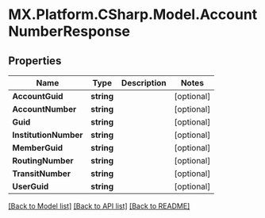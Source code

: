 # MX.Platform.CSharp.Model.AccountNumberResponse

## Properties

Name | Type | Description | Notes
------------ | ------------- | ------------- | -------------
**AccountGuid** | **string** |  | [optional] 
**AccountNumber** | **string** |  | [optional] 
**Guid** | **string** |  | [optional] 
**InstitutionNumber** | **string** |  | [optional] 
**MemberGuid** | **string** |  | [optional] 
**RoutingNumber** | **string** |  | [optional] 
**TransitNumber** | **string** |  | [optional] 
**UserGuid** | **string** |  | [optional] 

[[Back to Model list]](../README.md#documentation-for-models) [[Back to API list]](../README.md#documentation-for-api-endpoints) [[Back to README]](../README.md)

